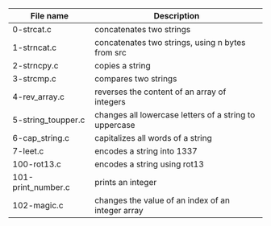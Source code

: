 |File name|Description|
|----------|----------|
|0-strcat.c |concatenates two strings|
|1-strncat.c| concatenates two strings, using n bytes from src|
|2-strncpy.c| copies a string|
|3-strcmp.c| compares two strings|
|4-rev_array.c| reverses the content of an array of integers|
|5-string_toupper.c| changes all lowercase letters of a string to uppercase|
|6-cap_string.c| capitalizes all words of a string|
|7-leet.c| encodes a string into 1337|
|100-rot13.c| encodes a string using rot13|
|101-print_number.c| prints an integer|
|102-magic.c| changes the value of an index of an integer array|

